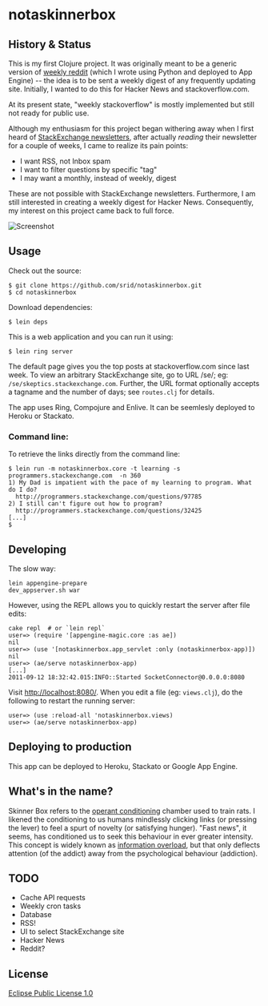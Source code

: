 # notaskinnerbox

## History & Status

This is my first Clojure project. It was originally meant to be a generic
version of [weekly reddit](http://weeklyreddit.appspot.com/) (which I wrote
using Python and deployed to App Engine) -- the idea is to be sent a weekly
digest of any frequently updating site. Initially, I wanted to do this for
Hacker News and stackoverflow.com.

At its present state, "weekly stackoverflow" is mostly implemented but still not
ready for public use.

Although my enthusiasm for this project began withering away when I first heard
of [StackExchange newsletters](http://stackexchange.com/newsletters/), after
actually *reading* their newsletter for a couple of weeks, I came to realize its
pain points:

* I want RSS, not Inbox spam
* I want to filter questions by specific "tag"
* I may want a monthly, instead of weekly, digest

These are not possible with StackExchange newsletters. Furthermore, I am still
interested in creating a weekly digest for Hacker News. Consequently, my interest
on this project came back to full force.

![Screenshot](http://i.imgur.com/R0jN9.png "Screenshot of the web app showing stackoverflow.com digest")

## Usage

Check out the source: 

    $ git clone https://github.com/srid/notaskinnerbox.git
    $ cd notaskinnerbox
    
Download dependencies: 

    $ lein deps
    
This is a web application and you can run it using:

    $ lein ring server

The default page gives you the top posts at stackoverflow.com since last
week. To view an arbitrary StackExchange site, go to URL /se/<sitedomain>; eg:
`/se/skeptics.stackexchange.com`. Further, the URL format optionally accepts a
tagname and the number of days; see `routes.clj` for details.

The app uses Ring, Compojure and Enlive. It can be seemlesly deployed to Heroku
or Stackato.

### Command line:

To retrieve the links directly from the command line:

    $ lein run -m notaskinnerbox.core -t learning -s programmers.stackexchange.com  -n 360
    1) My Dad is impatient with the pace of my learning to program. What do I do?
      http://programmers.stackexchange.com/questions/97785
    2) I still can't figure out how to program?
      http://programmers.stackexchange.com/questions/32425
    [...]
    $

## Developing

The slow way:

    lein appengine-prepare
    dev_appserver.sh war

However, using the REPL allows you to quickly restart the server after file
edits:

    cake repl  # or `lein repl`
    user=> (require '[appengine-magic.core :as ae])
    nil
    user=> (use '[notaskinnerbox.app_servlet :only (notaskinnerbox-app)])
    nil
    user=> (ae/serve notaskinnerbox-app)
    [...]
    2011-09-12 18:32:42.015:INFO::Started SocketConnector@0.0.0.0:8080

Visit <http://localhost:8080/>. When you edit a file (eg: `views.clj`), do the
following to restart the running server:

    user=> (use :reload-all 'notaskinnerbox.views)
    user=> (ae/serve notaskinnerbox-app)

## Deploying to production

This app can be deployed to Heroku, Stackato or Google App Engine.

## What's in the name?

Skinner Box refers to the [operant
conditioning](http://en.wikipedia.org/wiki/Operant_conditioning) chamber used to
train rats. I likened the conditioning to us humans mindlessly clicking links
(or pressing the lever) to feel a spurt of novelty (or satisfying hunger). "Fast
news", it seems, has conditioned us to seek this behaviour in ever greater
intensity. This concept is widely known as [information
overload](http://en.wikipedia.org/wiki/Information_overload), but that only
deflects attention (of the addict) away from the psychological behaviour
(addiction).

## TODO

* Cache API requests
* Weekly cron tasks
* Database
* RSS!
* UI to select StackExchange site
* Hacker News
* Reddit?

## License

[Eclipse Public License 1.0](http://opensource.org/licenses/eclipse-1.0.php)
